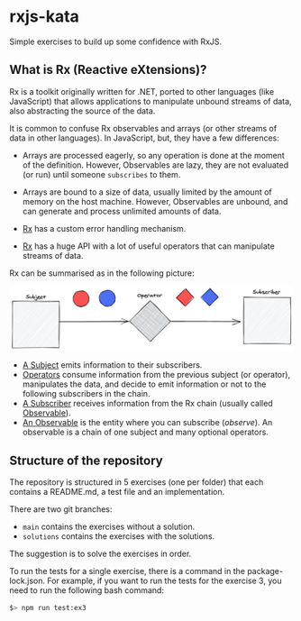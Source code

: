 rxjs-kata
=========

Simple exercises to build up some confidence with RxJS.

## What is Rx (Reactive eXtensions)?

Rx is a toolkit originally written for .NET, ported to other languages (like JavaScript) that allows applications
to manipulate unbound streams of data, also abstracting the source of the data.

It is common to confuse Rx observables and arrays (or other streams of data in other languages). In JavaScript, but, they have a few differences:

* Arrays are processed eagerly, so any operation is done at the moment of the definition. However, Observables are lazy, they are not evaluated (or run) until someone `subscribes` to them.

* Arrays are bound to a size of data, usually limited by the amount of memory on the host machine. However, Observables are unbound, and can generate and process unlimited amounts of data.

* [Rx](https://rxjs-dev.firebaseapp.com/api?query=error) has a custom error handling mechanism.

* [Rx](https://rxjs-dev.firebaseapp.com/api) has a huge API with a lot of useful operators that can manipulate streams of data.

Rx can be summarised as in the following picture:

![Rx basic definition of a stream](./img/rx-basic.png)

* [A Subject](https://rxjs-dev.firebaseapp.com/api?query=subject) emits information to their subscribers.
* [Operators](https://rxjs-dev.firebaseapp.com/api?query=operators) consume information from the previous subject (or operator), manipulates the data, and decide to emit information or not to the following subscribers in the chain.
* [A Subscriber](https://rxjs-dev.firebaseapp.com/api?query=subscribe) receives information from the Rx chain (usually called [Observable](https://rxjs-dev.firebaseapp.com/guide/observable)).
* [An Observable](https://rxjs.dev/guide/observable) is the entity where you can subscribe (_observe_). An observable is a chain of one subject and many optional operators. 

## Structure of the repository

The repository is structured in 5 exercises (one per folder) that each contains a README.md, a test file and an implementation.

There are two git branches: 

* `main` contains the exercises without a solution.
* `solutions` contains the exercises with the solutions.

The suggestion is to solve the exercises in order.

To run the tests for a single exercise, there is a command in the package-lock.json. For example, if you want to run the tests for the exercise 3, you need to run the following bash command:

```sh
$> npm run test:ex3
```
